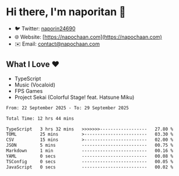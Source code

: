 # Hi there, I'm naporitan 👋

- 🐦 Twitter: [naporin24690](https://twitter.com/naporin24690)
- 🌐 Website: [https://napochaan.com](https://napochaan.com)
- ✉️ Email: [contact@napochaan.com](mailto:contact@napochaan.com)

## What I Love ❤️
- TypeScript
- Music (Vocaloid)
- FPS Games
- Project Sekai (Colorful Stage! feat. Hatsune Miku)

<!--START_SECTION:waka-->

```txt
From: 22 September 2025 - To: 29 September 2025

Total Time: 12 hrs 44 mins

TypeScript   3 hrs 32 mins   >>>>>>>------------------   27.80 %
TOML         25 mins         >------------------------   03.30 %
CSV          15 mins         >------------------------   02.00 %
JSON         5 mins          -------------------------   00.75 %
Markdown     1 min           -------------------------   00.16 %
YAML         0 secs          -------------------------   00.08 %
TSConfig     0 secs          -------------------------   00.05 %
JavaScript   0 secs          -------------------------   00.02 %
```

<!--END_SECTION:waka-->

